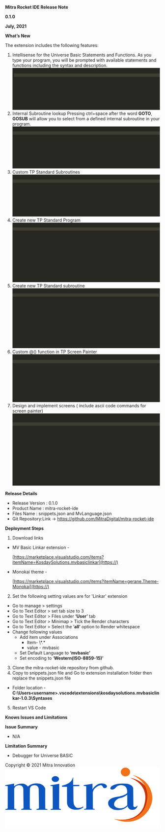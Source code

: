 ﻿**Mitra Rocket IDE  Release Note**

**0.1.0**

**July, 2021**

**What’s New**

The extension includes the following features:

1. Intellisense for the Universe Basic Statements and Functions.
   As you type your program, you will be prompted with available statements and  functions including the syntax and description.![](1.gif)
2. Internal Subroutine lookup
   Pressing ctrl+space after the word **GOTO**, **GOSUB** will allow you to select from a defined internal subroutine in your program.![](2.gif)
3. Custom TP Standard Subroutines![](3.gif)
4. Create new TP Standard Program ![](4.gif)
5. Create new TP Standard subroutine![](5.gif)
6. Custom @() function in TP Screen Painter![](6.gif)
7. Design and implement screens ( include ascii code commands for screen painter)![](7.gif)

**Release Details**

- Release Version : 0.1.0
- Product Name : mitra-rocket-ide
- Files Name : snippets.json and MvLanguage.json
- Git Repository:Link -> https://github.com/MitraDigital/mitra-rocket-ide

**Deployment Steps**

1. Download links

- MV Basic Linkar extension -

  [https://marketplace.visualstudio.com/items?itemName=KosdaySolutions.mvbasiclinkar](https://)
- Monokai theme -

  [https://marketplace.visualstudio.com/items?itemName=gerane.Theme-Monokai](https://)

2. Set the following setting values are for 'Linkar' extension

- Go to manage > settings
- Go to Text Editor > set tab size to 3
- Go to Text Editor > Files under **‘User’** tab
- Go to Text Editor > Minimap > Tick the Render characters
- Go to Text Editor > Select the ‘**all’** option to Render whitespace
- Change following values
  - Add item under Associations
    - Item- \\*.\*
    - value - mvbasic
  - Set Default Language to **‘mvbasic’**
  - Set encoding to ‘**Western(ISO-8859-15)’**

3. Clone the mitra-rocket-ide repository from github.
4. Copy to snippets.json file and Go to extension installation folder then replace the snippets.json file

- Folder location - **C:\Users\<username>\.vscode\extensions\kosdaysolutions.mvbasiclinkar-1.0.3\Syntaxes**

5. Restart VS Code

**Knows Issues and Limitations**

**Issue Summary**

- N/A

**Limitation Summary**

- Debugger for Universe BASIC

Copyright © 2021 Mitra Innovation                                 ![](mitraj.png)
